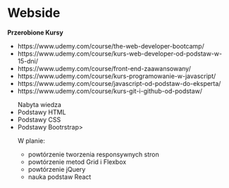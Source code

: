 # Webside
<b>Przerobione Kursy</b>
<ul>
<li>https://www.udemy.com/course/the-web-developer-bootcamp/</li>
<li>https://www.udemy.com/course/kurs-web-developer-od-podstaw-w-15-dni/</li>
<li>https://www.udemy.com/course/front-end-zaawansowany/</li>
<li>https://www.udemy.com/course/kurs-programowanie-w-javascript/</li>
<li>https://www.udemy.com/course/javascript-od-podstaw-do-eksperta/</li>
<li>https://www.udemy.com/course/kurs-git-i-github-od-podstaw/</li>
<p>
 </ul>
<p>
 <ul> Nabyta wiedza
  <li> Podstawy HTML</li>
  <li> Podstawy CSS </li>
<li>Podstawy Bootrstrap> </li>
 </p>
W planie:
<ul>
<li>powtórzenie tworzenia responsywnych stron</li>
<li>powtórzenie metod Grid i Flexbox</li>
<li>powtórzenie jQuery</li>
<li>nauka podstaw React</li>
 </ul>
<p>
